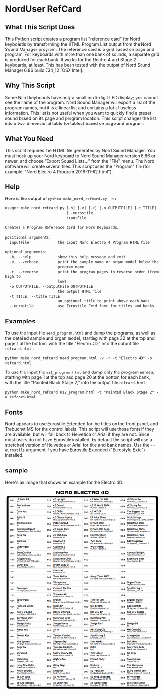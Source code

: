 # NordUser RefCard

## What This Script Does
This Python script creates a program list "reference card" for Nord keyboards by transforming the
HTML Program List output from the Nord Sound Manager program.
The reference card is a grid based on page and program. 
For keyboards with more than one bank of sounds, a separate grid is produced for each bank. 
It works for the Electro 4 and Stage 2 keyboards, at least.
This has been tested with the output of Nord Sound Manager 6.86 build 734_12 [OSX Intel].

## Why This Script
Some Nord keyboards have only a small multi-digit LED display; you cannot see the name of the program.
Nord Sound Manager will export a list of the program names, but it is a linear list and contains a lot of useless information. 
This list is not useful when you want to quickly find a preset sound based on its page and program location. 
This script changes the list into a two-dimensional table (or tables) based on page and program. 

## What You Need

This script requires the HTML file generated by Nord Sound Manager.
You must hook up your Nord keyboard to Nord Sound Manager version 6.86 or newer,
and choose "Export Sound Lists…" from the "File" menu.
The Nord software will create several files. This script uses the "Program" file
(for example: "Nord Electro 4 Program 2016-11-02.html"). 

## Help
Here is the output of `python make_nord_refcard.py -h` :
```
usage: make_nord_refcard.py [-h] [-v] [-r] [-o OUTPUTFILE] [-t TITLE]
                            [--eurostile]
                            inputFile

Creates a Program Reference Card for Nord Keyboards.

positional arguments:
  inputFile             the input Nord Electro 4 Program HTML file

optional arguments:
  -h, --help            show this help message and exit
  -v, --verbose         print the sample name or organ model below the
                        program name
  -r, --reverse         print the program pages in reverse order (from high to
                        low)
  -o OUTPUTFILE, --outputFile OUTPUTFILE
                        the output HTML file
  -t TITLE, --title TITLE
                        an optional title to print above each bank
  --eurostile           use Eurostile Extd font for titles and banks
```

## Examples

To use the input file `ne4d_program.html` and dump the programs,
as well as the detailed sample and organ model,
starting with page 32 at the top and page 1 at the bottom,
with the title "Electro 4D,"
into the output file `refcard.html` : 
```
python make_nord_refcard ne4d_program.html -v -r -t "Electro 4D" -o refcard.html
```

To use the input file `ns2_program.html` and dump only the program names,
starting with page 1 at the top and page 20 at the bottom for each bank,
with the title "Painted Black Stage 2," 
into the output file `refcard.html`: 
```
python make_nord_refcard ns2_program.html -t "Painted Black Stage 2" -o refcard.html
```

## Fonts
Nord appears to use Eurostile Extended for the titles on the front panel,
and Trebuchet MS for the control labels. This script will use those fonts if they
are available, but will fall back to Helvetica or Arial if they are not.
Since most users do not have Eurostile installed, by default the script will use
a stretched version of Helvetica or Arial for title and bank names.
Use the `--eurostile` argument if you have Eurostile Extended ("Eurostyle Extd") installed.

## sample

Here's an image that shows an example for the Electro 4D:

![](ne4d_program_example.png?raw=true)
